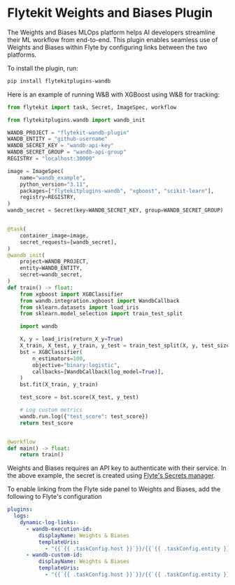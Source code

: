 # Flytekit Weights and Biases Plugin

The Weights and Biases MLOps platform helps AI developers streamline their ML workflow from end-to-end. This plugin
enables seamless use of Weights and Biases within Flyte by configuring links between the two platforms.

To install the plugin, run:

```bash
pip install flytekitplugins-wandb
```

Here is an example of running W&B with XGBoost using W&B for tracking:

```python
from flytekit import task, Secret, ImageSpec, workflow

from flytekitplugins.wandb import wandb_init

WANDB_PROJECT = "flytekit-wandb-plugin"
WANDB_ENTITY = "github-username"
WANDB_SECRET_KEY = "wandb-api-key"
WANDB_SECRET_GROUP = "wandb-api-group"
REGISTRY = "localhost:30000"

image = ImageSpec(
    name="wandb_example",
    python_version="3.11",
    packages=["flytekitplugins-wandb", "xgboost", "scikit-learn"],
    registry=REGISTRY,
)
wandb_secret = Secret(key=WANDB_SECRET_KEY, group=WANDB_SECRET_GROUP)


@task(
    container_image=image,
    secret_requests=[wandb_secret],
)
@wandb_init(
    project=WANDB_PROJECT,
    entity=WANDB_ENTITY,
    secret=wandb_secret,
)
def train() -> float:
    from xgboost import XGBClassifier
    from wandb.integration.xgboost import WandbCallback
    from sklearn.datasets import load_iris
    from sklearn.model_selection import train_test_split

    import wandb

    X, y = load_iris(return_X_y=True)
    X_train, X_test, y_train, y_test = train_test_split(X, y, test_size=0.2)
    bst = XGBClassifier(
        n_estimators=100,
        objective="binary:logistic",
        callbacks=[WandbCallback(log_model=True)],
    )
    bst.fit(X_train, y_train)

    test_score = bst.score(X_test, y_test)

    # Log custom metrics
    wandb.run.log({"test_score": test_score})
    return test_score


@workflow
def main() -> float:
    return train()
```

Weights and Biases requires an API key to authenticate with their service. In the above example,
the secret is created using
[Flyte's Secrets manager](https://docs.flyte.org/en/latest/user_guide/productionizing/secrets.html).

To enable linking from the Flyte side panel to Weights and Biases, add the following to Flyte's
configuration

```yaml
plugins:
  logs:
    dynamic-log-links:
      - wandb-execution-id:
          displayName: Weights & Biases
          templateUris:
            - "{{`{{ .taskConfig.host }}`}}/{{`{{ .taskConfig.entity }}`}}/{{`{{ .taskConfig.project }}`}}/runs/{{`{{ .hostname }}`}}"
      - wandb-custom-id:
          displayName: Weights & Biases
          templateUris:
            - "{{`{{ .taskConfig.host }}`}}/{{`{{ .taskConfig.entity }}`}}/{{`{{ .taskConfig.project }}`}}/runs/{{`{{ .taskConfig.id }}`}}"
```
